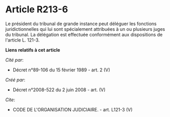 # Article R213-6

Le président du tribunal de grande instance peut déléguer les fonctions juridictionnelles qui lui sont spécialement
attribuées à un ou plusieurs juges du tribunal. La délégation est effectuée conformément aux dispositions de l'article L.
121-3.

**Liens relatifs à cet article**

_Cité par_:

  - Décret n°89-106 du 15 février 1989 - art. 2 (V)

_Créé par_:

  - Décret n°2008-522 du 2 juin 2008 - art. (V)

_Cite_:

  - CODE DE L'ORGANISATION JUDICIAIRE. - art. L121-3 (V)
